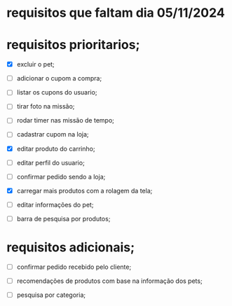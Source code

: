 # requisitos que faltam dia 05/11/2024

# requisitos prioritarios;
- [x] excluir o pet;
- [ ] adicionar o cupom a compra;
- [ ] listar os cupons do usuario;

- [ ] tirar foto na missão;
- [ ] rodar timer nas missão de tempo;

- [ ] cadastrar cupom na loja;
- [x] editar produto do carrinho;
- [ ] editar perfil do usuario;
- [ ] confirmar pedido sendo a loja;
- [x] carregar mais produtos com a rolagem da tela;
- [ ] editar informações do pet;
- [ ] barra de pesquisa por produtos;

# requisitos adicionais;
- [ ] confirmar pedido recebido pelo cliente;

- [ ] recomendações de produtos com base na informação dos pets;

- [ ] pesquisa por categoria;
